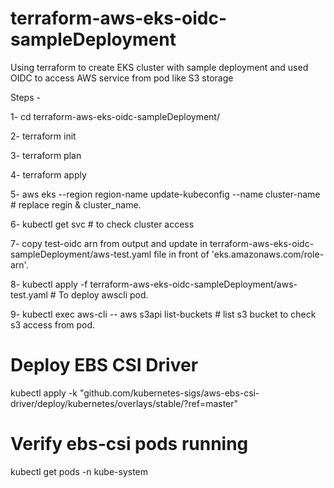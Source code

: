 # terraform-aws-eks-oidc-sampleDeployment
Using terraform to create EKS cluster with sample deployment and used OIDC to access AWS service from pod like S3 storage

Steps - 

1- cd terraform-aws-eks-oidc-sampleDeployment/

2- terraform init

3- terraform plan

4- terraform apply

5- aws eks --region region-name update-kubeconfig --name cluster-name # replace regin & cluster_name.

6- kubectl get svc # to check cluster access

7- copy test-oidc arn from output and update in terraform-aws-eks-oidc-sampleDeployment/aws-test.yaml file in front of 'eks.amazonaws.com/role-arn'.

8- kubectl apply -f terraform-aws-eks-oidc-sampleDeployment/aws-test.yaml # To deploy awscli pod.

9- kubectl exec aws-cli -- aws s3api list-buckets  # list s3 bucket to check s3 access from pod.

# Deploy EBS CSI Driver
kubectl apply -k "github.com/kubernetes-sigs/aws-ebs-csi-driver/deploy/kubernetes/overlays/stable/?ref=master"

# Verify ebs-csi pods running
kubectl get pods -n kube-system



